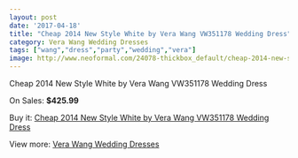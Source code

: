 ```yaml
---
layout: post
date: '2017-04-18'
title: "Cheap 2014 New Style White by Vera Wang VW351178 Wedding Dress"
category: Vera Wang Wedding Dresses
tags: ["wang","dress","party","wedding","vera"]
image: http://www.neoformal.com/24078-thickbox_default/cheap-2014-new-style-white-by-vera-wang-vw351178-wedding-dress.jpg
---
```

Cheap 2014 New Style White by Vera Wang VW351178 Wedding Dress

On Sales: **$425.99**
<a href="https://www.neoformal.com/en/vera-wang-wedding-dresses-2014/8162-cheap-2014-new-style-white-by-vera-wang-vw351178-wedding-dress.html"><amp-img layout="responsive" width="600" height="600" src="//www.neoformal.com/24078-thickbox_default/cheap-2014-new-style-white-by-vera-wang-vw351178-wedding-dress.jpg" alt="Cheap 2014 New Style White by Vera Wang VW351178 Wedding Dress 0" /></a>
<a href="https://www.neoformal.com/en/vera-wang-wedding-dresses-2014/8162-cheap-2014-new-style-white-by-vera-wang-vw351178-wedding-dress.html"><amp-img layout="responsive" width="600" height="600" src="//www.neoformal.com/25091-thickbox_default/cheap-2014-new-style-white-by-vera-wang-vw351178-wedding-dress.jpg" alt="Cheap 2014 New Style White by Vera Wang VW351178 Wedding Dress 1" /></a>
<a href="https://www.neoformal.com/en/vera-wang-wedding-dresses-2014/8162-cheap-2014-new-style-white-by-vera-wang-vw351178-wedding-dress.html"><amp-img layout="responsive" width="600" height="600" src="//www.neoformal.com/24079-thickbox_default/cheap-2014-new-style-white-by-vera-wang-vw351178-wedding-dress.jpg" alt="Cheap 2014 New Style White by Vera Wang VW351178 Wedding Dress 2" /></a>

Buy it: [Cheap 2014 New Style White by Vera Wang VW351178 Wedding Dress](https://www.neoformal.com/en/vera-wang-wedding-dresses-2014/8162-cheap-2014-new-style-white-by-vera-wang-vw351178-wedding-dress.html "Cheap 2014 New Style White by Vera Wang VW351178 Wedding Dress")

View more: [Vera Wang Wedding Dresses](https://www.neoformal.com/en/134-vera-wang-wedding-dresses-2014 "Vera Wang Wedding Dresses")